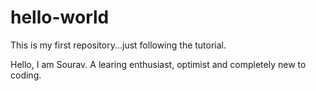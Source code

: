 # hello-world
This is my first repository...just following the tutorial.

Hello, I am Sourav. A learing enthusiast, optimist and completely new to coding.
